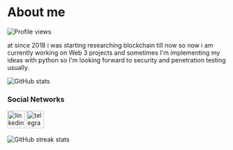 # About me
![Profile views](https://gpvc.arturio.dev/xdevman)  

at since 2018 i was starting researching blockchain till now so now i am currently working on Web 3 projects and sometimes I'm implementing my ideas with python so I'm looking forward to security and penetration testing usually.


![GitHub stats](https://github-readme-stats.vercel.app/api?username=xdevman&show_icons=true)  

### Social Networks
[<img src='https://cdn.jsdelivr.net/npm/simple-icons@3.0.1/icons/linkedin.svg' alt='linkedin' height='40'>](https://www.linkedin.com/in/xdevman/)    [<img src='https://img.icons8.com/ios/50/000000/telegram-app.png' alt='telegram' height='40'>](t.me/sobhan0x)  





![GitHub streak stats](https://github-readme-streak-stats.herokuapp.com/?user=xdevman)  
